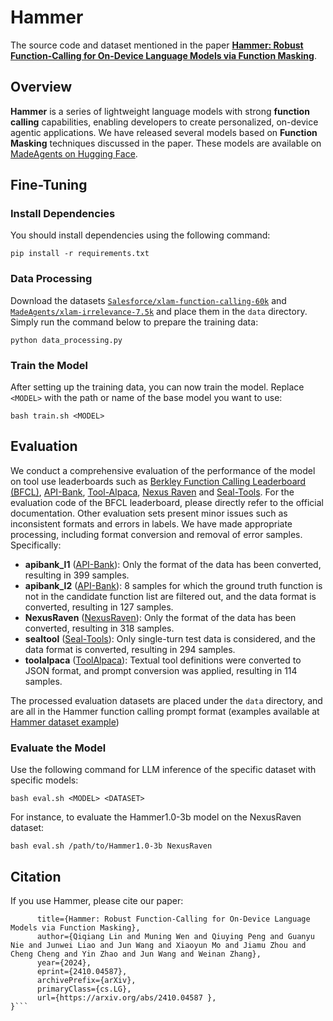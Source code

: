 # Hammer

The source code and dataset mentioned in the paper [**Hammer: Robust Function-Calling for On-Device Language Models via Function Masking**](https://arxiv.org/pdf/2410.04587).

## Overview
**Hammer** is a series of lightweight language models with strong **function calling** capabilities, enabling developers to create personalized, on-device agentic applications. We have released several models based on **Function Masking** techniques discussed in the paper. These models are available on [MadeAgents on Hugging Face](https://huggingface.co/MadeAgents).

## Fine-Tuning

### Install Dependencies

You should install dependencies using the following command:

```
pip install -r requirements.txt
```

### Data Processing

Download the datasets [`Salesforce/xlam-function-calling-60k`](https://huggingface.co/datasets/Salesforce/xlam-function-calling-60k) and [`MadeAgents/xlam-irrelevance-7.5k`](https://huggingface.co/datasets/MadeAgents/xlam-irrelevance-7.5k) and place them in the `data` directory. Simply run the command below to prepare the training data:

```
python data_processing.py
```

### Train the Model

After setting up the training data, you can now train the model. Replace `<MODEL>` with the path or name of the base model you want to use:

```
bash train.sh <MODEL>
```

## Evaluation

We conduct a comprehensive evaluation of the performance of the model on tool use leaderboards such as [Berkley Function Calling Leaderboard (BFCL)](https://gorilla.cs.berkeley.edu/leaderboard.html), [API-Bank](https://arxiv.org/abs/2304.08244), [Tool-Alpaca](https://arxiv.org/abs/2306.05301), [Nexus Raven](https://github.com/nexusflowai/NexusRaven-V2) and [Seal-Tools](https://arxiv.org/abs/2405.08355). For the evaluation code of the BFCL leaderboard, please directly refer to the official documentation. Other evaluation sets present minor issues such as inconsistent formats and errors in labels. We have made appropriate processing, including format conversion and removal of error samples. Specifically:

- **apibank_l1** ([API-Bank](https://huggingface.co/datasets/liminghao1630/API-Bank/tree/main)): Only the format of the data has been converted, resulting in 399 samples.
- **apibank_l2** ([API-Bank](https://huggingface.co/datasets/liminghao1630/API-Bank/tree/main)): 8 samples for which the ground truth function is not in the candidate function list are filtered out, and the data format is converted, resulting in 127 samples.
- **NexusRaven** ([NexusRaven](https://huggingface.co/datasets/Nexusflow/Function_Call_Definitions)): Only the format of the data has been converted, resulting in 318 samples.
- **sealtool** ([Seal-Tools](https://github.com/fairyshine/Seal-Tools)): Only single-turn test data is considered, and the data format is converted, resulting in 294 samples.
- **toolalpaca** ([ToolAlpaca](https://github.com/tangqiaoyu/ToolAlpaca)): Textual tool definitions were converted to JSON format, and prompt conversion was applied, resulting in 114 samples.

The processed evaluation datasets are placed under the `data` directory, and are all in the Hammer function calling prompt format (examples available at [Hammer dataset example](https://github.com/MadeAgents/Hammer/blob/main/data/masking_sft_data_example.json))

### Evaluate the Model

Use the following command for LLM inference of the specific dataset with specific models:

```
bash eval.sh <MODEL> <DATASET>
```

For instance, to evaluate the Hammer1.0-3b model on the NexusRaven dataset:

```
bash eval.sh /path/to/Hammer1.0-3b NexusRaven
```


## Citation

If you use Hammer, please cite our paper:
```@misc{lin2024hammer,
      title={Hammer: Robust Function-Calling for On-Device Language Models via Function Masking}, 
      author={Qiqiang Lin and Muning Wen and Qiuying Peng and Guanyu Nie and Junwei Liao and Jun Wang and Xiaoyun Mo and Jiamu Zhou and Cheng Cheng and Yin Zhao and Jun Wang and Weinan Zhang},
      year={2024},
      eprint={2410.04587},
      archivePrefix={arXiv},
      primaryClass={cs.LG},
      url={https://arxiv.org/abs/2410.04587 }, 
}```